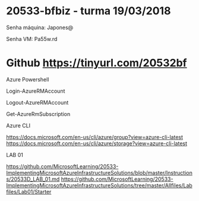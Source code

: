# 20533-bfbiz - turma 19/03/2018

Senha máquina: Japones@

Senha VM: Pa55w.rd

# Github https://tinyurl.com/20532bf

Azure Powershell

Login-AzureRMAccount

Logout-AzureRMAccount

Get-AzureRmSubscription


Azure CLI

https://docs.microsoft.com/en-us/cli/azure/group?view=azure-cli-latest
https://docs.microsoft.com/en-us/cli/azure/storage?view=azure-cli-latest


LAB 01

https://github.com/MicrosoftLearning/20533-ImplementingMicrosoftAzureInfrastructureSolutions/blob/master/Instructions/20533D_LAB_01.md
https://github.com/MicrosoftLearning/20533-ImplementingMicrosoftAzureInfrastructureSolutions/tree/master/Allfiles/Labfiles/Lab01/Starter
